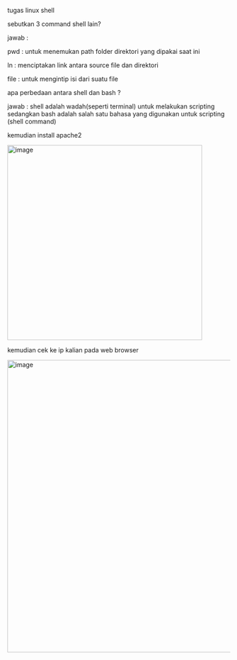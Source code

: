 tugas linux shell

sebutkan 3 command shell lain?

jawab :

pwd : untuk menemukan path folder direktori yang dipakai saat ini

ln : menciptakan link antara source file dan direktori

file : untuk mengintip isi dari suatu file

apa perbedaan antara shell dan bash ?

jawab : shell adalah wadah(seperti terminal) untuk melakukan scripting sedangkan bash adalah salah satu bahasa yang digunakan untuk scripting (shell command)

kemudian install apache2

<img width="440" alt="image" src="https://github.com/fifa0903/devops17-dumbways-faizal/assets/132969781/21665e76-fb04-4106-8ed0-e731c20176db">

kemudian cek ke ip kalian pada web browser

<img width="660" alt="image" src="https://github.com/fifa0903/devops17-dumbways-faizal/assets/132969781/07ddf01b-ddf4-4f87-976f-a4e006630c7f">





